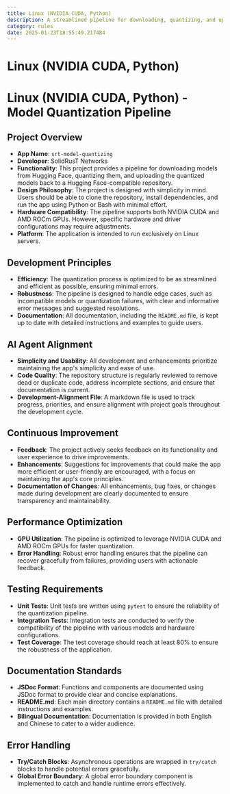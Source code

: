 ```yaml
---
title: Linux (NVIDIA CUDA, Python)
description: A streamlined pipeline for downloading, quantizing, and uploading models to Hugging Face repositories, optimized for Linux servers with NVIDIA CUDA and AMD ROCm GPU support.
category: rules
date: 2025-01-23T18:55:49.217484
---
```



# Linux (NVIDIA CUDA, Python)

# Linux (NVIDIA CUDA, Python) - Model Quantization Pipeline

## Project Overview

- **App Name**: `srt-model-quantizing`
- **Developer**: SolidRusT Networks
- **Functionality**: This project provides a pipeline for downloading models from Hugging Face, quantizing them, and uploading the quantized models back to a Hugging Face-compatible repository.
- **Design Philosophy**: The project is designed with simplicity in mind. Users should be able to clone the repository, install dependencies, and run the app using Python or Bash with minimal effort.
- **Hardware Compatibility**: The pipeline supports both NVIDIA CUDA and AMD ROCm GPUs. However, specific hardware and driver configurations may require adjustments.
- **Platform**: The application is intended to run exclusively on Linux servers.

## Development Principles

- **Efficiency**: The quantization process is optimized to be as streamlined and efficient as possible, ensuring minimal errors.
- **Robustness**: The pipeline is designed to handle edge cases, such as incompatible models or quantization failures, with clear and informative error messages and suggested resolutions.
- **Documentation**: All documentation, including the `README.md` file, is kept up to date with detailed instructions and examples to guide users.

## AI Agent Alignment

- **Simplicity and Usability**: All development and enhancements prioritize maintaining the app's simplicity and ease of use.
- **Code Quality**: The repository structure is regularly reviewed to remove dead or duplicate code, address incomplete sections, and ensure that documentation is current.
- **Development-Alignment File**: A markdown file is used to track progress, priorities, and ensure alignment with project goals throughout the development cycle.

## Continuous Improvement

- **Feedback**: The project actively seeks feedback on its functionality and user experience to drive improvements.
- **Enhancements**: Suggestions for improvements that could make the app more efficient or user-friendly are encouraged, with a focus on maintaining the app's core principles.
- **Documentation of Changes**: All enhancements, bug fixes, or changes made during development are clearly documented to ensure transparency and maintainability.

## Performance Optimization

- **GPU Utilization**: The pipeline is optimized to leverage NVIDIA CUDA and AMD ROCm GPUs for faster quantization.
- **Error Handling**: Robust error handling ensures that the pipeline can recover gracefully from failures, providing users with actionable feedback.

## Testing Requirements

- **Unit Tests**: Unit tests are written using `pytest` to ensure the reliability of the quantization pipeline.
- **Integration Tests**: Integration tests are conducted to verify the compatibility of the pipeline with various models and hardware configurations.
- **Test Coverage**: The test coverage should reach at least 80% to ensure the robustness of the application.

## Documentation Standards

- **JSDoc Format**: Functions and components are documented using JSDoc format to provide clear and concise explanations.
- **README.md**: Each main directory contains a `README.md` file with detailed instructions and examples.
- **Bilingual Documentation**: Documentation is provided in both English and Chinese to cater to a wider audience.

## Error Handling

- **Try/Catch Blocks**: Asynchronous operations are wrapped in `try/catch` blocks to handle potential errors gracefully.
- **Global Error Boundary**: A global error boundary component is implemented to catch and handle runtime errors effectively.

